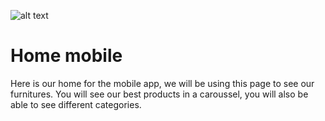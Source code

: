 ![alt text](https://github.com/ErdalKARAER/airneis/blob/figma_sketches/docs/figma_sketches/sketches/home_web.png?raw=true)

# Home mobile

Here is our home for the mobile app, we will be using this page to see our furnitures. You will see our best products in a caroussel, you will also be able to see different categories.
